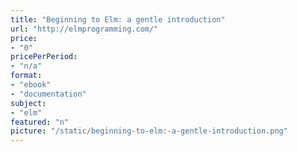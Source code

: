 ```yaml
---
title: "Beginning to Elm: a gentle introduction"
url: "http://elmprogramming.com/"
price: 
- "0"
pricePerPeriod: 
- "n/a"
format: 
- "ebook"
- "documentation"
subject: 
- "elm"
featured: "n"
picture: "/static/beginning-to-elm:-a-gentle-introduction.png"
---
```


